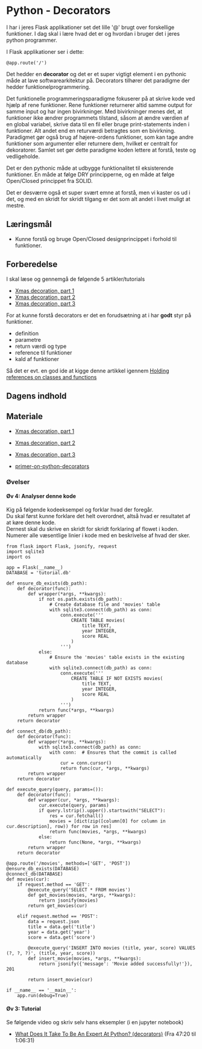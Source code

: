 # Python  - Decorators
I har i jeres Flask applikationer set det lille '@' brugt over forskellige funktioner. I dag skal i lære hvad det er og hvordan i bruger det i jeres python programmer.

I Flask applikationer ser i dette: 

```
@app.route('/')
```

Det hedder en **decorator** og det er et super vigtigt element i en pythonic måde at lave softwarearkitektur på. Decorators tilhører det paradigme der hedder funktionelprogrammering. 

Det funktionelle programmeringsparadigme fokuserer på at skrive kode ved hjælp af rene funktioner. Rene funktioner returnerer altid samme output for samme input og har ingen bivirkninger. Med bivirkninger menes det, at funktioner ikke ændrer programmets tilstand, såsom at ændre værdien af en global variabel, skrive data til en fil eller bruge print-statements inden i funktioner. Alt andet end en returværdi betragtes som en bivirkning. Paradigmet gør også brug af højere-ordens funktioner, som kan tage andre funktioner som argumenter eller returnere dem, hvilket er centralt for dekoratorer. Samlet set gør dette paradigme koden lettere at forstå, teste og vedligeholde.

Det er den pythonic måde at udbygge funktionalitet til eksisterende funktioner. En måde at følge DRY principperne, og en måde at følge Open/Closed princippet fra SOLID.    

Det er desværre også et super svært emne at forstå, men vi kaster os ud i det, og med en skridt for skridt tilgang er det som alt andet i livet muligt at mestre. 

## Læringsmål

* Kunne forstå og bruge Open/Closed designprincippet i forhold til funktioner.


## Forberedelse
I skal læse og gennemgå de følgende 5 artikler/tutorials

* [Xmas decoration, part 1](https://www.bitecode.dev/p/xmas-decoration-part-1)
* [Xmas decoration, part 2](https://www.bitecode.dev/p/xmas-decoration-part-2)
* [Xmas decoration, part 3](https://www.bitecode.dev/p/xmas-decoration-part-2)

For at kunne forstå decorators er det en forudsætning at i har **godt** styr på funktioner. 

* definition
* parametre
* return værdi og type
* reference til funktioner
* kald af funktioner

Så det er evt. en god ide at kigge denne artikkel igennem [Holding references on classes and functions](https://www.bitecode.dev/p/holding-references-on-classes-and)

## Dagens indhold





## Materiale

* [Xmas decoration, part 1](https://www.bitecode.dev/p/xmas-decoration-part-1)
* [Xmas decoration, part 2](https://www.bitecode.dev/p/xmas-decoration-part-2)
* [Xmas decoration, part 3](https://www.bitecode.dev/p/xmas-decoration-part-2)

* [primer-on-python-decorators](https://realpython.com/primer-on-python-decorators/)

### Øvelser

#### Øv 4: Analyser denne kode
Kig på følgende kodeeksempel og forklar hvad der foregår.    
Du skal først kunne forklare det helt overordnet, altså hvad er resultatet af at køre denne kode.    
Dernest skal du skrive en skridt for skridt forklaring af flowet i koden. Numerer alle væsentlige linier i kode med en beskrivelse af hvad der sker.


```
from flask import Flask, jsonify, request
import sqlite3
import os

app = Flask(__name__)
DATABASE = 'tutorial.db'

def ensure_db_exists(db_path):
    def decorator(func):
        def wrapper(*args, **kwargs):
            if not os.path.exists(db_path):
                # Create database file and 'movies' table
                with sqlite3.connect(db_path) as conn:
                    conn.execute('''
                        CREATE TABLE movies(
                            title TEXT,
                            year INTEGER,
                            score REAL
                        )
                    ''')
            else:
                # Ensure the 'movies' table exists in the existing database
                with sqlite3.connect(db_path) as conn:
                    conn.execute('''
                        CREATE TABLE IF NOT EXISTS movies(
                            title TEXT,
                            year INTEGER,
                            score REAL
                        )
                    ''')
            return func(*args, **kwargs)
        return wrapper
    return decorator

def connect_db(db_path):
    def decorator(func):
        def wrapper(*args, **kwargs):
            with sqlite3.connect(db_path) as conn:
                with conn:  # Ensures that the commit is called automatically
                    cur = conn.cursor()
                    return func(cur, *args, **kwargs)
        return wrapper
    return decorator

def execute_query(query, params=()):
    def decorator(func):
        def wrapper(cur, *args, **kwargs):
            cur.execute(query, params)
            if query.lstrip().upper().startswith("SELECT"):
                res = cur.fetchall()
                movies = [dict(zip([column[0] for column in cur.description], row)) for row in res]
                return func(movies, *args, **kwargs)
            else:
                return func(None, *args, **kwargs)
        return wrapper
    return decorator

@app.route('/movies', methods=['GET', 'POST'])
@ensure_db_exists(DATABASE)
@connect_db(DATABASE)
def movies(cur):
    if request.method == 'GET':
        @execute_query('SELECT * FROM movies')
        def get_movies(movies, *args, **kwargs):
            return jsonify(movies)
        return get_movies(cur)

    elif request.method == 'POST':
        data = request.json
        title = data.get('title')
        year = data.get('year')
        score = data.get('score')

        @execute_query('INSERT INTO movies (title, year, score) VALUES (?, ?, ?)', (title, year, score))
        def insert_movie(movies, *args, **kwargs):
            return jsonify({'message': 'Movie added successfully!'}), 201

        return insert_movie(cur)

if __name__ == '__main__':
    app.run(debug=True)
```

#### Øv 3: Tutorial
Se følgende video og skriv selv hans eksempler (i en jupyter notebook)
* [What Does It Take To Be An Expert At Python? (decorators)](https://youtu.be/cKPlPJyQrt4?si=RgFuHWHpIqzUlMtE&t=2841) (Fra 47:20 til 1:06:31)
